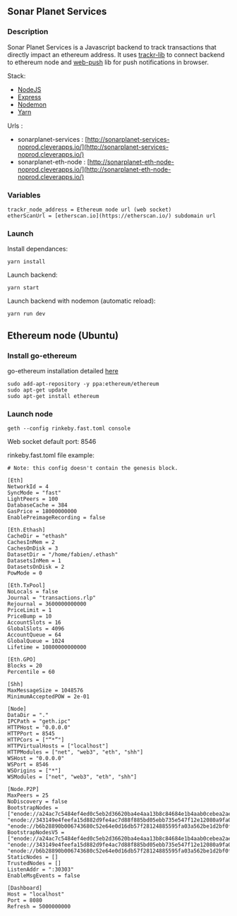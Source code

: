 ## Sonar Planet Services
### Description
Sonar Planet Services is a Javascript backend to track transactions that directly impact an ethereum address. It uses [trackr-lib](https://github.com/sonarplanet/trackr-lib) to connect backend to ethereum node and [web-push](https://github.com/web-push-libs/web-push) lib for push notifications in browser.

Stack:
* [NodeJS](https://nodejs.org)
* [Express](https://github.com/expressjs/express)
* [Nodemon](https://github.com/remy/nodemon/)
* [Yarn](https://yarnpkg.com)

Urls : 

* sonarplanet-services : [http://sonarplanet-services-noprod.cleverapps.io/](http://sonarplanet-services-noprod.cleverapps.io/)
* sonarplanet-eth-node : [http://sonarplanet-eth-node-noprod.cleverapps.io/](http://sonarplanet-eth-node-noprod.cleverapps.io/)

### Variables
```
trackr_node_address = Ethereum node url (web socket)
etherScanUrl = [etherscan.io](https://etherscan.io/) subdomain url
```


### Launch
Install dependances:
```
yarn install
```

Launch backend:
```
yarn start
```

Launch backend with nodemon (automatic reload):
```
yarn run dev
```

## Ethereum node (Ubuntu)
### Install go-ethereum
go-ethereum installation detailed [here](https://github.com/ethereum/go-ethereum)
```
sudo add-apt-repository -y ppa:ethereum/ethereum
sudo apt-get update
sudo apt-get install ethereum
```

### Launch node
```
geth --config rinkeby.fast.toml console
```

Web socket default port: 8546


rinkeby.fast.toml file example:
```
# Note: this config doesn't contain the genesis block.

[Eth]
NetworkId = 4
SyncMode = "fast"
LightPeers = 100
DatabaseCache = 384
GasPrice = 18000000000
EnablePreimageRecording = false

[Eth.Ethash]
CacheDir = "ethash"
CachesInMem = 2
CachesOnDisk = 3
DatasetDir = "/home/fabien/.ethash"
DatasetsInMem = 1
DatasetsOnDisk = 2
PowMode = 0

[Eth.TxPool]
NoLocals = false
Journal = "transactions.rlp"
Rejournal = 3600000000000
PriceLimit = 1
PriceBump = 10
AccountSlots = 16
GlobalSlots = 4096
AccountQueue = 64
GlobalQueue = 1024
Lifetime = 10800000000000

[Eth.GPO]
Blocks = 20
Percentile = 60

[Shh]
MaxMessageSize = 1048576
MinimumAcceptedPOW = 2e-01

[Node]
DataDir = "."
IPCPath = "geth.ipc"
HTTPHost = "0.0.0.0"
HTTPPort = 8545
HTTPCors = ["“*”"]
HTTPVirtualHosts = ["localhost"]
HTTPModules = ["net", "web3", "eth", "shh"]
WSHost = "0.0.0.0"
WSPort = 8546
WSOrigins = ["*"]
WSModules = ["net", "web3", "eth", "shh"]

[Node.P2P]
MaxPeers = 25
NoDiscovery = false
BootstrapNodes = ["enode://a24ac7c5484ef4ed0c5eb2d36620ba4e4aa13b8c84684e1b4aab0cebea2ae45cb4d375b77eab56516d34bfbd3c1a833fc51296ff084b770b94fb9028c4d25ccf@52.169.42.101:30303", "enode://343149e4feefa15d882d9fe4ac7d88f885bd05ebb735e547f12e12080a9fa07c8014ca6fd7f373123488102fe5e34111f8509cf0b7de3f5b44339c9f25e87cb8@52.3.158.184:30303", "enode://b6b28890b006743680c52e64e0d16db57f28124885595fa03a562be1d2bf0f3a1da297d56b13da25fb992888fd556d4c1a27b1f39d531bde7de1921c90061cc6@159.89.28.211:30303"]
BootstrapNodesV5 = ["enode://a24ac7c5484ef4ed0c5eb2d36620ba4e4aa13b8c84684e1b4aab0cebea2ae45cb4d375b77eab56516d34bfbd3c1a833fc51296ff084b770b94fb9028c4d25ccf@52.169.42.101:30303", "enode://343149e4feefa15d882d9fe4ac7d88f885bd05ebb735e547f12e12080a9fa07c8014ca6fd7f373123488102fe5e34111f8509cf0b7de3f5b44339c9f25e87cb8@52.3.158.184:30303", "enode://b6b28890b006743680c52e64e0d16db57f28124885595fa03a562be1d2bf0f3a1da297d56b13da25fb992888fd556d4c1a27b1f39d531bde7de1921c90061cc6@159.89.28.211:30303"]
StaticNodes = []
TrustedNodes = []
ListenAddr = ":30303"
EnableMsgEvents = false

[Dashboard]
Host = "localhost"
Port = 8080
Refresh = 5000000000
```
